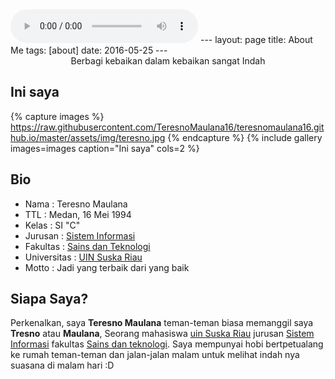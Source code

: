 <!DOCTYPE html>
<html>
<body>

<audio controls>
  <source src="TUGAS.ogg" type="audio/ogg">
Your browser does not support the audio element.
</audio>

</body>
</html>
---
layout: page
title: About Me
tags: [about]
date: 2016-05-25
---
<center>Berbagi kebaikan dalam kebaikan sangat Indah</center>

## Ini saya

{% capture images %}
https://raw.githubusercontent.com/TeresnoMaulana16/teresnomaulana16.github.io/master/assets/img/teresno.jpg
{% endcapture %}
{% include gallery images=images caption="Ini saya" cols=2 %}

## Bio
* Nama          : Teresno Maulana
* TTL           : Medan, 16 Mei 1994 <br>
* Kelas         : SI "C" <br>
* Jurusan       : [Sistem Informasi](http://sif.uin-suska.ac.id/)<br>
* Fakultas      : [Sains dan Teknologi](http://fst.uin-suska.ac.id/)<br>
* Universitas   : [UIN Suska Riau](http://uin-suska.ac.id/)<br>
* Motto         : Jadi yang terbaik dari yang baik

## Siapa Saya?
Perkenalkan, saya **Teresno Maulana** teman-teman biasa memanggil saya  **Tresno** atau **Maulana**, Seorang mahasiswa [uin Suska Riau](htpp://uin-suska.ac.id/) jurusan [Sistem Informasi](http://sif.uin-suska.ac.id) fakultas [Sains dan teknologi](http://fst.uin-suska.ac.id/). Saya mempunyai hobi bertpetualang ke rumah teman-teman dan jalan-jalan malam untuk melihat indah nya suasana di malam hari :D






    


 

